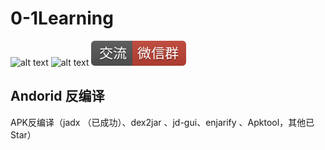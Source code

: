 # 0-1Learning

![alt text](../../static/common/svg/luoxiaosheng.svg "公众号")
![alt text](../../static/common/svg/luoxiaosheng_learning.svg "学习")
![alt text](../../static/common/svg/luoxiaosheng_wechat.svg "微信")


## Andorid 反编译

APK反编译（jadx （已成功）、dex2jar 、jd-gui、enjarify 、Apktool，其他已Star）